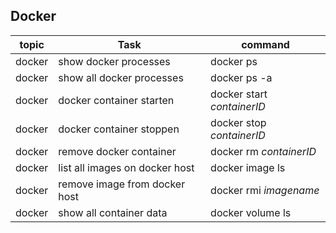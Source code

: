 ## Docker

| topic | Task                           | command                    |
| --- | ------------------------------ | -------------------------- |
| docker | show docker processes          | docker ps                  |
| docker | show all docker processes      | docker ps -a               |
| docker | docker container starten       | docker start _containerID_ |
| docker | docker container stoppen       | docker stop _containerID_  |
| docker | remove docker container        | docker rm _containerID_    |
| docker | list all images on docker host | docker image ls            |
| docker | remove image from docker host  | docker rmi _imagename_     |
| docker | show all container data        | docker volume ls           |


